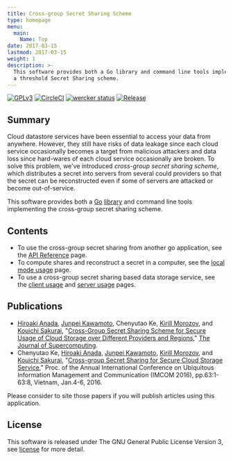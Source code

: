 ```yaml
---
title: Cross-group Secret Sharing Scheme
type: homepage
menu:
  main:
    Name: Top
date: 2017-03-15
lastmod: 2017-03-15
weight: 1
description: >-
  This software provides both a Go library and command line tools implementing
  a threshold Secret Sharing scheme.
---
```

[![GPLv3](https://img.shields.io/badge/license-GPLv3-blue.svg)](https://www.gnu.org/copyleft/gpl.html)
[![CircleCI](https://circleci.com/gh/itslab-kyushu/cgss/tree/master.svg?style=svg)](https://circleci.com/gh/itslab-kyushu/cgss/tree/master)
[![wercker status](https://app.wercker.com/status/062e76e7dff821dec72d1751c55b3402/s/master "wercker status")](https://app.wercker.com/project/byKey/062e76e7dff821dec72d1751c55b3402)
[![Release](https://img.shields.io/badge/release-0.1.0-brightgreen.svg)](https://github.com/itslab-kyushu/cgss/releases/tag/v0.1.0)

## Summary
Cloud datastore services have been essential to access your data from anywhere.
However, they still have risks of
data leakage since each cloud service occasionally becomes a target from
malicious attackers
and data loss since hard-wares of each cloud service occasionally are broken.
To solve this problem, we've introduced *cross-group secret sharing scheme*,
which distributes a secret into servers from several could providers so that
the secret can be reconstructed even if some of servers are attacked or become
out-of-service.

This software provides both a [Go](https://golang.org/)
[library](https://godoc.org/github.com/itslab-kyushu/cgss/cgss) and
command line tools implementing the cross-group secret sharing scheme.


## Contents
* To use the cross-group secret sharing from another go application,
  see the [API Reference](api) page.  
* To compute shares and reconstruct a secret in a computer,
  see the [local mode usage](local) page.
* To use a cross-group secret sharing based data storage service,
  see the [client usage](remote) and [server usage](server) pages.

## Publications

* [Hiroaki Anada](http://sun.ac.jp/prof/anada/),
  [Junpei Kawamoto](https://www.jkawamoto.info),
  Chenyutao Ke,
  [Kirill Morozov](http://www.is.c.titech.ac.jp/~morozov/), and
  [Kouichi Sakurai](http://itslab.inf.kyushu-u.ac.jp/~sakurai/),
  "[Cross-Group Secret Sharing Scheme for Secure Usage of Cloud Storage over Different Providers and Regions](http://www.anrdoezrs.net/links/8186671/type/dlg/https://link.springer.com/article/10.1007%2Fs11227-017-2009-7),"
  [The Journal of Supercomputing](http://www.anrdoezrs.net/links/8186671/type/dlg/https://link.springer.com/journal/11227).
* Chenyutao Ke,
  [Hiroaki Anada](http://sun.ac.jp/prof/anada/),
  [Junpei Kawamoto](https://www.jkawamoto.info),
  [Kirill Morozov](http://www.is.c.titech.ac.jp/~morozov/), and
  [Kouichi Sakurai](http://itslab.inf.kyushu-u.ac.jp/~sakurai/),
  "[Cross-group Secret Sharing for Secure Cloud Storage Service](http://hdl.handle.net/2324/1563374),"
  Proc. of the Annual International Conference on Ubiquitous Information Management and Communication (IMCOM 2016),
  pp.63:1-63:8, Vietnam, Jan.4-6, 2016.

Please consider to site those papers if you will publish articles using this application.

## License
This software is released under The GNU General Public License Version 3,
see [license](./licenses/) for more detail.
